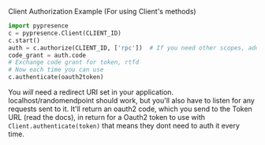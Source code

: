 Client Authorization Example (For using Client's methods)
```py
import pypresence
c = pypresence.Client(CLIENT_ID)
c.start()
auth = c.authorize(CLIENT_ID, ['rpc'])  # If you need other scopes, add them
code_grant = auth.code
# Exchange code grant for token, rtfd
# Now each time you can use
c.authenticate(oauth2token)
```
You *will* need a redirect URI set in your application. localhost/randomendpoint should work, but you'll also have to listen for any requests sent to it. It'll return an oauth2 code, which you send to the Token URL (read the docs), in return for a Oauth2 token to use with `Client.authenticate(token)` that means they dont need to auth it every time.
